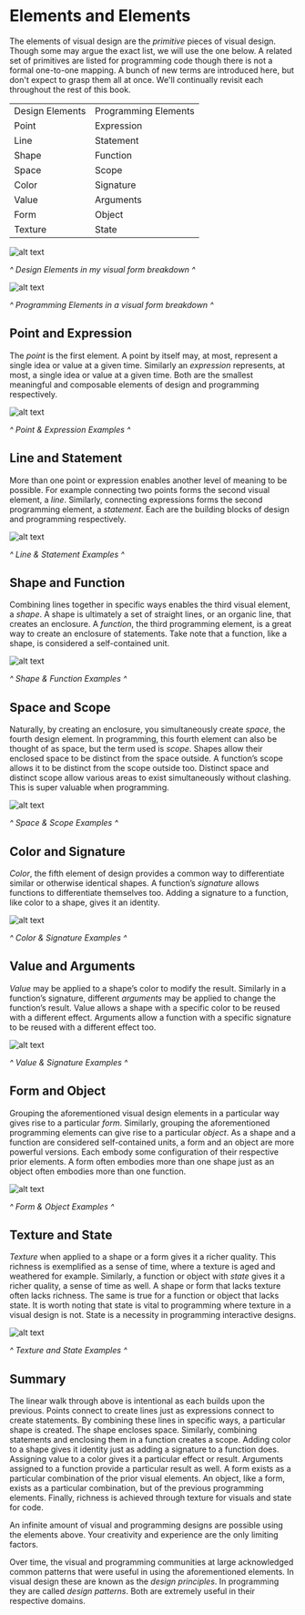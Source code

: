 # Elements and Elements

The elements of visual design are the *primitive* pieces of visual design. Though some may argue the exact list, we will use the one below. A related set of primitives are listed for programming code though there is not a formal one-to-one mapping. A bunch of new terms are introduced here, but don't expect to grasp them all at once. We'll continually revisit each throughout the rest of this book.

<table>
  <tr>
    <td>Design Elements</td>
    <td>Programming Elements</td>
  </tr>
  <tr>
    <td>Point</td>
    <td>Expression</td>
  </tr>
  <tr>
    <td>Line</td>
    <td>Statement</td>
  </tr>
  <tr>
    <td>Shape</td>
    <td>Function</td>
  </tr>
  <tr>
    <td>Space</td>
    <td>Scope</td>
  </tr>
  <tr>
    <td>Color</td>
    <td>Signature</td>
  </tr>
  <tr>
    <td>Value</td>
    <td>Arguments</td>
  </tr>
  <tr>
    <td>Form</td>
    <td>Object</td>
  </tr>
  <tr>
    <td>Texture</td>
    <td>State</td>
  </tr>
</table>

![alt text](../assets/img/visual-todo-placeholder.jpg "Design Elements in my visual form")

*^ Design Elements in my visual form breakdown ^*

![alt text](../assets/img/visual-todo-placeholder.jpg "Coding Elements in a visual form")

*^ Programming Elements in a visual form breakdown ^*

## Point and Expression

The *point* is the first element. A point by itself may, at most, represent a single idea or value at a given time. Similarly an *expression* represents, at most, a single idea or value at a given time. Both are the smallest meaningful and composable elements of design and programming respectively.

![alt text](../assets/img/visual-todo-placeholder.jpg "Point & Expression Examples")

*^ Point & Expression Examples ^*

## Line and Statement

More than one point or expression enables another level of meaning to be possible. For example connecting two points forms the second visual element, a *line*. Similarly, connecting expressions forms the second programming element, a *statement*. Each are the building blocks of design and programming respectively.

![alt text](../assets/img/visual-todo-placeholder.jpg "Line & Statement Examples")

*^ Line & Statement Examples ^*

## Shape and Function

Combining lines together in specific ways enables the third visual element, a *shape*. A shape is ultimately a set of straight lines, or an organic line, that creates an enclosure. A *function*, the third programming element, is a great way to create an enclosure of statements. Take note that a function, like a shape, is considered a self-contained unit.

![alt text](../assets/img/visual-todo-placeholder.jpg "Shape & Function Examples")

*^ Shape & Function Examples ^*

## Space and Scope

Naturally, by creating an enclosure, you simultaneously create *space*, the fourth design element. In programming, this fourth element can also be thought of as space, but the term used is *scope*. Shapes allow their enclosed space to be distinct from the space outside. A function’s scope allows it to be distinct from the scope outside too. Distinct space and distinct scope allow various areas to exist simultaneously without clashing. This is super valuable when programming.

![alt text](../assets/img/visual-todo-placeholder.jpg "Space & Scope Examples")

*^ Space & Scope Examples ^*

## Color and Signature

*Color*, the fifth element of design provides a common way to differentiate similar or otherwise identical shapes. A function’s *signature* allows functions to differentiate themselves too. Adding a signature to a function, like color to a shape, gives it an identity.

![alt text](../assets/img/visual-todo-placeholder.jpg "Color & Signature Examples")

*^ Color & Signature Examples ^*

## Value and Arguments

*Value* may be applied to a shape’s color to modify the result. Similarly in a function’s signature, different *arguments* may be applied to change the function’s result. Value allows a shape with a specific color to be reused with a different effect. Arguments allow a function with a specific signature to be reused with a different effect too.

![alt text](../assets/img/visual-todo-placeholder.jpg "Value & Signature Examples")

*^ Value & Signature Examples ^*

## Form and Object

Grouping the aforementioned visual design elements in a particular way gives rise to a particular *form*. Similarly, grouping the aforementioned programming elements can give rise to a particular *object*. As a shape and a function are considered self-contained units, a form and an object are more powerful versions. Each embody some configuration of their respective prior elements. A form often embodies more than one shape just as an object often embodies more than one function.

![alt text](../assets/img/visual-todo-placeholder.jpg "Form & Object Examples")

*^ Form & Object Examples ^*

## Texture and State

*Texture* when applied to a shape or a form gives it a richer quality. This richness is exemplified as a sense of time, where a texture is aged and weathered for example. Similarly, a function or object with *state* gives it a richer quality, a sense of time as well. A shape or form that lacks texture often lacks richness. The same is true for a function or object that lacks state. It is worth noting that state is vital to programming where texture in a visual design is not. State is a necessity in programming interactive designs.

![alt text](../assets/img/visual-todo-placeholder.jpg "Texture and State Examples")

*^ Texture and State Examples ^*

## Summary

The linear walk through above is intentional as each builds upon the previous. Points connect to create lines just as expressions connect to create statements. By combining these lines in specific ways, a particular shape is created. The shape encloses space. Similarly, combining statements and enclosing them in a function creates a scope. Adding color to a shape gives it identity just as adding a signature to a function does. Assigning value to a color gives it a particular effect or result. Arguments assigned to a function provide a particular result as well. A form exists as a particular combination of the prior visual elements. An object, like a form, exists as a particular combination, but of the previous programming elements. Finally, richness is achieved through texture for visuals and state for code.

An infinite amount of visual and programming designs are possible using the elements above. Your creativity and experience are the only limiting factors.

Over time, the visual and programming communities at large acknowledged common patterns that were useful in using the aforementioned elements. In visual design these are known as the *design principles*. In programming they are called *design patterns*. Both are extremely useful in their respective domains.

